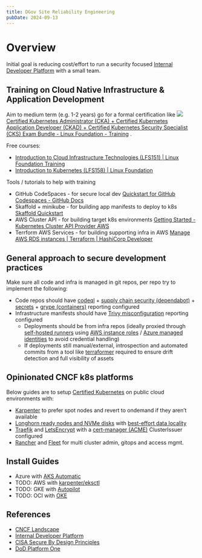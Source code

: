 ```yaml
---
title: DGov Site Reliability Engineering
pubDate: 2024-09-13
---
```


# Overview

Initial goal is reducing cost/effort to run a security focused [Internal Developer Platform](https://internaldeveloperplatform.org) with a small team.

## Training on Cloud Native Infrastructure & Application Development

Aim to medium term (e.g. 1-2 years) go for a formal certification like [![](https://training.linuxfoundation.org/wp-content/uploads/2018/07/cropped-unnamed-32x32.png)Certified Kubernetes Administrator (CKA) + Certified Kubernetes Application Developer (CKAD) + Certified Kubernetes Security Specialist (CKS) Exam Bundle - Linux Foundation - Training](https://training.linuxfoundation.org/training/cka-ckad-cks-exam-bundle/) .

Free courses:

- [Introduction to Cloud Infrastructure Technologies (LFS151) | Linux Foundation Training](https://training.linuxfoundation.org/training/introduction-to-cloud-infrastructure-technologies/)
- [Introduction to Kubernetes (LFS158) | Linux Foundation](https://training.linuxfoundation.org/training/introduction-to-kubernetes/)

Tools / tutorials to help with training

- GitHub CodeSpaces - for secure local dev [Quickstart for GitHub Codespaces - GitHub Docs](https://docs.github.com/en/codespaces/getting-started/quickstart)
- Skaffold + minikube - for building app manifests to deploy to k8s [Skaffold Quickstart](https://skaffold.dev/docs/quickstart/)
- AWS Cluster API - for building target k8s environments [Getting Started - Kubernetes Cluster API Provider AWS](https://cluster-api-aws.sigs.k8s.io/getting-started)
- Terrform AWS Services - for building supporting infra in AWS [Manage AWS RDS instances | Terraform | HashiCorp Developer](https://developer.hashicorp.com/terraform/tutorials/aws/aws-rds)

## General approach to secure development practices

Make sure all code and infra is managed in git repos, per repo try to implement the following:

- Code repos should have [codeql](https://docs.github.com/en/code-security/code-scanning/introduction-to-code-scanning/about-code-scanning-with-codeql) + [supply chain security (dependabot)](https://docs.github.com/en/code-security/supply-chain-security/understanding-your-software-supply-chain/about-supply-chain-security) + [secrets](https://docs.github.com/en/code-security/secret-scanning/introduction/about-secret-scanning) + [grype (containers)](https://github.com/anchore/grype) reporting configured
- Infrastructure manifests should have [Trivy misconfiguration](https://aquasecurity.github.io/trivy/v0.55/tutorials/misconfiguration/terraform/) reporting configured
  - Deployments should be from infra repos (ideally proxied through [self-hosted runners](https://docs.github.com/en/actions/hosting-your-own-runners/managing-self-hosted-runners/about-self-hosted-runners) using [AWS instance roles](https://docs.aws.amazon.com/AWSEC2/latest/UserGuide/iam-roles-for-amazon-ec2.html) / [Azure managed identities](https://learn.microsoft.com/en-us/entra/identity/managed-identities-azure-resources/how-to-configure-managed-identities?pivots=qs-configure-portal-windows-vm) to avoid credential handling)
  - If deployments still manual/external, introspection and automated commits from a tool like [terraformer](https://github.com/GoogleCloudPlatform/terraformer) required to ensure drift detection and full visibility of assets

## Opinionated CNCF k8s platforms

Below guides are to setup [Certified Kubernetes](https://www.cncf.io/training/certification/software-conformance/) on public cloud environments with:

- [Karpenter](https://karpenter.sh) to prefer spot nodes and revert to ondemand if they aren’t available
- [Longhorn ready nodes and NVMe disks](https://longhorn.io/docs/latest/references/settings/#create-default-disk-on-labeled-nodes)  with [best-effort data locality](https://longhorn.io/docs/latest/high-availability/data-locality/#data-locality-settings)
- [Traefik](https://doc.traefik.io/traefik/) and [LetsEncrypt](https://letsencrypt.org/getting-started/) with a [cert-manager (ACME)](https://cert-manager.io/docs/configuration/acme/#configuration) ClusterIssuer configured
- [Rancher](https://ranchermanager.docs.rancher.com/getting-started/overview) and [Fleet](https://fleet.rancher.io) for multi cluster admin, gitops and access mgmt.

## Install Guides

- Azure with [AKS Automatic](docs/kubernetes/aks-automatic)
- TODO: AWS with [karpenter/eksctl](https://karpenter.sh/v1.0/getting-started/getting-started-with-karpenter/)
- TODO: GKE with [Autopilot](https://cloud.google.com/kubernetes-engine/docs/concepts/autopilot-overview)
- TODO: OCI with [OKE](https://www.oracle.com/cloud/cloud-native/kubernetes-engine/features/)

## References
- [CNCF Landscape](https://landscape.cncf.io)
- [Internal Developer Platform](https://internaldeveloperplatform.org)
- [CISA Secure By Design Principles](https://www.cisa.gov/resources-tools/resources/secure-by-design)
- [DoD Platform One](https://p1.dso.mil)
